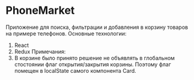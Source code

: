 # PhoneMarket
Приложение для поиска, фильтрации и добавления в корзину товаров на примере телефонов.
Основные технологии: 
1) React
2) Redux
Примечания:
 1) В корзине было принято решение не объявлять в глобальном стостоянии флаг открытия/закрытия корзины. Поэтому флаг помещен в localState 
самого компонента Card.

